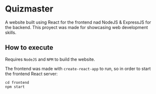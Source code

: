 # Quizmaster
A website built using React for the frontend nad NodeJS & ExpressJS for the backend. This proyect was made for showcasing web development skills.

## How to execute

Requires `NodeJS` and `NPM` to build the website.

The frontend was made with `create-react-app` to run, so in order to start the frontend React server:

```
cd frontend
npm start
```

